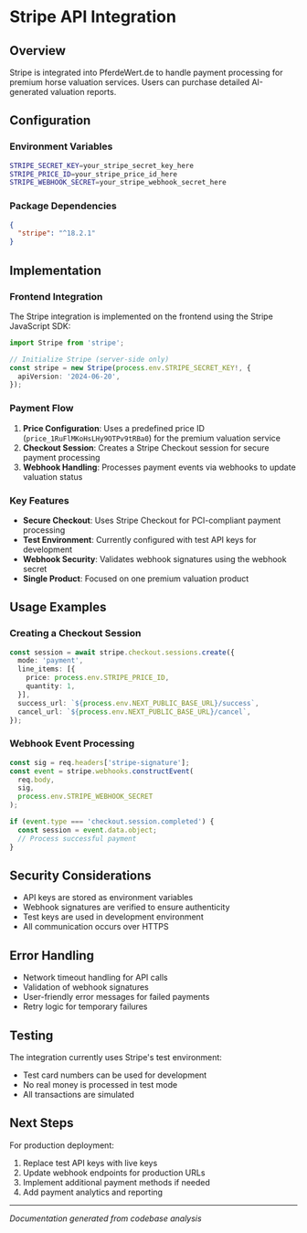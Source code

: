 # Stripe API Integration

## Overview

Stripe is integrated into PferdeWert.de to handle payment processing for premium horse valuation services. Users can purchase detailed AI-generated valuation reports.

## Configuration

### Environment Variables
```bash
STRIPE_SECRET_KEY=your_stripe_secret_key_here
STRIPE_PRICE_ID=your_stripe_price_id_here  
STRIPE_WEBHOOK_SECRET=your_stripe_webhook_secret_here
```

### Package Dependencies
```json
{
  "stripe": "^18.2.1"
}
```

## Implementation

### Frontend Integration

The Stripe integration is implemented on the frontend using the Stripe JavaScript SDK:

```typescript
import Stripe from 'stripe';

// Initialize Stripe (server-side only)
const stripe = new Stripe(process.env.STRIPE_SECRET_KEY!, {
  apiVersion: '2024-06-20',
});
```

### Payment Flow

1. **Price Configuration**: Uses a predefined price ID (`price_1RuFlMKoHsLHy9OTPv9tRBa0`) for the premium valuation service
2. **Checkout Session**: Creates a Stripe Checkout session for secure payment processing
3. **Webhook Handling**: Processes payment events via webhooks to update valuation status

### Key Features

- **Secure Checkout**: Uses Stripe Checkout for PCI-compliant payment processing  
- **Test Environment**: Currently configured with test API keys for development
- **Webhook Security**: Validates webhook signatures using the webhook secret
- **Single Product**: Focused on one premium valuation product

## Usage Examples

### Creating a Checkout Session

```typescript
const session = await stripe.checkout.sessions.create({
  mode: 'payment',
  line_items: [{
    price: process.env.STRIPE_PRICE_ID,
    quantity: 1,
  }],
  success_url: `${process.env.NEXT_PUBLIC_BASE_URL}/success`,
  cancel_url: `${process.env.NEXT_PUBLIC_BASE_URL}/cancel`,
});
```

### Webhook Event Processing

```typescript
const sig = req.headers['stripe-signature'];
const event = stripe.webhooks.constructEvent(
  req.body, 
  sig, 
  process.env.STRIPE_WEBHOOK_SECRET
);

if (event.type === 'checkout.session.completed') {
  const session = event.data.object;
  // Process successful payment
}
```

## Security Considerations

- API keys are stored as environment variables
- Webhook signatures are verified to ensure authenticity  
- Test keys are used in development environment
- All communication occurs over HTTPS

## Error Handling

- Network timeout handling for API calls
- Validation of webhook signatures
- User-friendly error messages for failed payments
- Retry logic for temporary failures

## Testing

The integration currently uses Stripe's test environment:
- Test card numbers can be used for development
- No real money is processed in test mode
- All transactions are simulated

## Next Steps

For production deployment:
1. Replace test API keys with live keys
2. Update webhook endpoints for production URLs
3. Implement additional payment methods if needed
4. Add payment analytics and reporting

---

*Documentation generated from codebase analysis*